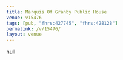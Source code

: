 ```yaml
---
title: Marquis Of Granby Public House
venue: v15476
tags: [pub, "fhrs:427745", "fhrs:428128"]
permalink: /v/15476/
layout: venue
---
```

null